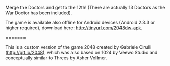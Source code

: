 Merge the Doctors and get to the 12th! (There are actually 13 Doctors as the War Doctor has been included).

The game is available also offline for Android devices (Android 2.3.3 or higher required), download here: http://tinyurl.com/2048dw-apk. 

=======

This is a custom version of the game 2048 created by Gabriele Cirulli (http://git.io/2048), which was also based on 1024 by Veewo Studio and conceptually similar to Threes by Asher Vollmer.
